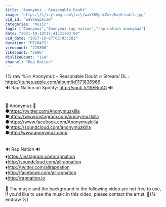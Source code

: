 ```yaml
---
title: "Anonymuz - Reasonable Doubt"
image: "https:\/\/i.ytimg.com\/vi\/waVX6SpecZw\/hqdefault.jpg"
vid_id: "waVX6SpecZw"
categories: "Music"
tags: ["Anonymuz","Anonymuz rap nation","rap nation anonymuz"]
date: "2021-10-10T15:41:21+03:00"
vid_date: "2017-10-07T02:03:10Z"
duration: "PT2M47S"
viewcount: "275806"
likeCount: "6696"
dislikeCount: "114"
channel: "Rap Nation"
---
```

{% raw %}🔥  Anonymuz - Reasonable Doubt 🔥  Stream/ DL : <a rel="nofollow" target="blank" href="https://itunes.apple.com/album/id1171836966">https://itunes.apple.com/album/id1171836966</a><br />🔊 Rap Nation on Spotify: <a rel="nofollow" target="blank" href="http://spoti.fi/1SEBnAG">http://spoti.fi/1SEBnAG</a> 🔊<br /><br /><br />🎵  Anonymuz 🎵<br />●<a rel="nofollow" target="blank" href="https://twitter.com/Anonymuzkilla">https://twitter.com/Anonymuzkilla</a><br />●<a rel="nofollow" target="blank" href="https://www.instagram.com/anonymuzkilla">https://www.instagram.com/anonymuzkilla</a><br />●<a rel="nofollow" target="blank" href="https://www.facebook.com/Anonymuzkilla">https://www.facebook.com/Anonymuzkilla</a><br />●<a rel="nofollow" target="blank" href="https://soundcloud.com/anonymuzkilla">https://soundcloud.com/anonymuzkilla</a><br />●<a rel="nofollow" target="blank" href="http://www.anonymuz.com/">http://www.anonymuz.com/</a><br /><br /><br />🔊 Rap Nation 🔊<br />♦<a rel="nofollow" target="blank" href="https://instagram.com/rapnation">https://instagram.com/rapnation</a><br />♦<a rel="nofollow" target="blank" href="http://soundcloud.com/allrapnation">http://soundcloud.com/allrapnation</a><br />♦<a rel="nofollow" target="blank" href="http://twitter.com/allrapnation">http://twitter.com/allrapnation</a><br />♦<a rel="nofollow" target="blank" href="http://facebook.com/allrapnation">http://facebook.com/allrapnation</a><br />♦<a rel="nofollow" target="blank" href="http://rapnation.io">http://rapnation.io</a><br /><br />🚫 The music and the background in the following video are not free to use, if you'd like to use the music in this video, please contact the artist. 🚫{% endraw %}
